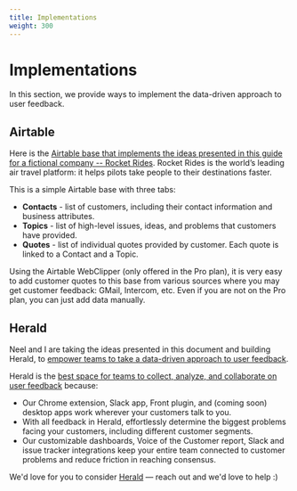 ```yaml
---
title: Implementations
weight: 300
---
```


# Implementations

In this section, we provide ways to implement the data-driven approach to user feedback.

## Airtable

Here is the [Airtable base that implements the ideas presented in this guide for a fictional company -- Rocket Rides](https://airtable.com/shr06odYkz7K3p81S). Rocket Rides is the world’s leading air travel platform: it helps pilots take people to their destinations faster.

This is a simple Airtable base with three tabs:

- **Contacts** - list of customers, including their contact information and business attributes.
- **Topics** - list of high-level issues, ideas, and problems that customers have provided.
- **Quotes** - list of individual quotes provided by customer. Each quote is linked to a Contact and a Topic.

Using the Airtable WebClipper (only offered in the Pro plan), it is very easy to add customer quotes to this base from various sources where you may get customer feedback: GMail, Intercom, etc. Even if you are not on the Pro plan, you can just add data manually.

## Herald

Neel and I are taking the ideas presented in this document and building Herald, to [empower teams to take a data-driven approach to user feedback](https://www.heraldhq.com).

Herald is the [best space for teams to collect, analyze, and collaborate on user feedback](https://www.heraldhq.com) because:

- Our Chrome extension, Slack app, Front plugin, and (coming soon) desktop apps work wherever your customers talk to you.
- With all feedback in Herald, effortlessly determine the biggest problems facing your customers, including different customer segments.
- Our customizable dashboards, Voice of the Customer report, Slack and issue tracker integrations keep your entire team connected to customer problems and reduce friction in reaching consensus.

We'd love for you to consider [Herald](https://www.heraldhq.com) — reach out and we'd love to help :)

